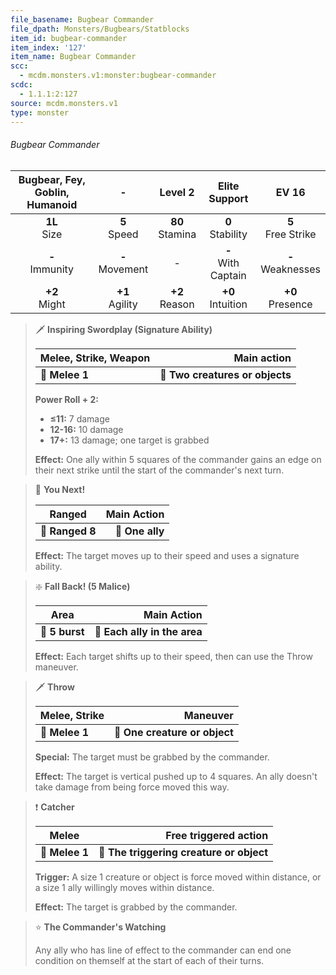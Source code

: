 ```yaml
---
file_basename: Bugbear Commander
file_dpath: Monsters/Bugbears/Statblocks
item_id: bugbear-commander
item_index: '127'
item_name: Bugbear Commander
scc:
  - mcdm.monsters.v1:monster:bugbear-commander
scdc:
  - 1.1.1:2:127
source: mcdm.monsters.v1
type: monster
---
```


###### Bugbear Commander

| Bugbear, Fey, Goblin, Humanoid |          -          |       Level 2       |      Elite Support      |         EV 16          |
| :----------------------------: | :-----------------: | :-----------------: | :---------------------: | :--------------------: |
|        **1L**<br/> Size        |  **5**<br/> Speed   | **80**<br/> Stamina |  **0**<br/> Stability   | **5**<br/> Free Strike |
|      **-**<br/> Immunity       | **-**<br/> Movement |          -          | **-**<br/> With Captain | **-**<br/> Weaknesses  |
|       **+2**<br/> Might        | **+1**<br/> Agility | **+2**<br/> Reason  |  **+0**<br/> Intuition  |  **+0**<br/> Presence  |

<!-- -->
> 🗡 **Inspiring Swordplay (Signature Ability)**
>
> | **Melee, Strike, Weapon** |                 **Main action** |
> | ------------------------- | ------------------------------: |
> | **📏 Melee 1**            | **🎯 Two creatures or objects** |
>
> **Power Roll + 2:**
>
> - **≤11:** 7 damage
> - **12-16:** 10 damage
> - **17+:** 13 damage; one target is grabbed
>
> **Effect:** One ally within 5 squares of the commander gains an edge on their next strike until the start of the commander's next turn.

<!-- -->
> 🏹 **You Next!**
>
> | **Ranged**      | **Main Action** |
> | --------------- | --------------: |
> | **📏 Ranged 8** | **🎯 One ally** |
>
> **Effect:** The target moves up to their speed and uses a signature ability.

<!-- -->
> ❇️ **Fall Back! (5 Malice)**
>
> | **Area**       |              **Main Action** |
> | -------------- | ---------------------------: |
> | **📏 5 burst** | **🎯 Each ally in the area** |
>
> **Effect:** Each target shifts up to their speed, then can use the Throw maneuver.

<!-- -->
> 🗡 **Throw**
>
> | **Melee, Strike** |                  **Maneuver** |
> | ----------------- | ----------------------------: |
> | **📏 Melee 1**    | **🎯 One creature or object** |
>
> **Special:** The target must be grabbed by the commander.
>
> **Effect:** The target is vertical pushed up to 4 squares. An ally doesn't take damage from being force moved this way.

<!-- -->
> ❗️ **Catcher**
>
> | **Melee**      |                **Free triggered action** |
> | -------------- | ---------------------------------------: |
> | **📏 Melee 1** | **🎯 The triggering creature or object** |
>
> **Trigger:** A size 1 creature or object is force moved within distance, or a size 1 ally willingly moves within distance.
>
> **Effect:** The target is grabbed by the commander.

<!-- -->
> ⭐️ **The Commander's Watching**
>
> Any ally who has line of effect to the commander can end one condition on themself at the start of each of their turns.
